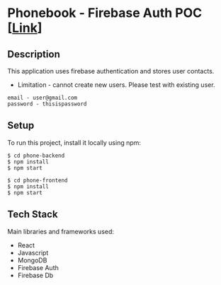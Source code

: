 # Phonebook - Firebase Auth POC [[Link](https://effervescent-frangipane-1fe41d.netlify.app/)]

## Description
This application uses firebase authentication and stores user contacts. 
- Limitation - cannot create new users. Please test with existing user.

```
email - user@gmail.com
password - thisispassword
```

## Setup
To run this project, install it locally using npm:

```
$ cd phone-backend
$ npm install
$ npm start

$ cd phone-frontend
$ npm install
$ npm start
```


## Tech Stack
Main libraries and frameworks used:
* React
* Javascript
* MongoDB
* Firebase Auth
* Firebase Db
